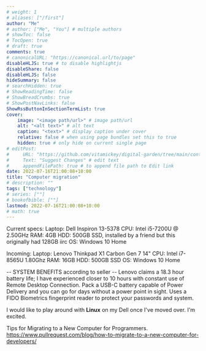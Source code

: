 ```yaml
---
# weight: 1
# aliases: ["/first"]
author: "Me"
# author: ["Me", "You"] # multiple authors
# showToc: false
# TocOpen: true
# draft: true
comments: true
# canonicalURL: "https://canonical.url/to/page"
disableHLJS: true # to disable highlightjs
disableShare: false
disableHLJS: false
hideSummary: false
# searchHidden: true
# ShowReadingTime: false
# ShowBreadCrumbs: true
# ShowPostNavLinks: false
ShowRssButtonInSectionTermList: true
cover:
    image: "<image path/url>" # image path/url
    alt: "<alt text>" # alt text
    caption: "<text>" # display caption under cover
    relative: false # when using page bundles set this to true
    hidden: true # only hide on current single page
# editPost:
#     URL: "https://github.com/vitamickey/digital-garden/tree/main/content"
#     Text: "Suggest Changes" # edit text
#     appendFilePath: true # to append file path to Edit link
date: 2022-07-16T21:00:08+10:00
title: "Computer migration"
# description: ""
tags: ["technology"]
# series: [""]
# bookofbible: [""]
lastmod: 2022-07-16T21:00:08+10:00
# math: true
---
```


Current specs:
Laptop: Dell Inspiron 13-5378
CPU: Intel i5-7200U @ 2.50GHz
RAM: 4GB
HDD: 500GB SSD, installed by a friend but this originally had 128GB iirc
OS: Windows 10 Home

Incoming: 
Laptop: Lenovo Thinkpad X1 Carbon Gen 7 14"
CPU: Intel i7-8565U 1.80Ghz
RAM: 16GB
HDD: 500GB SSD
OS: Windows 10 Home

-- SYSTEM BENEFITS according to seller --
Lenovo claims a 18.3 hour battery life; I have experienced closer to 10 hours with constant use of Remote Desktop Connection.
Pack a USB-C battery capable of Power Delivery and you can go for days without a power point in sight.
Uses a FIDO Biometrics fingerprint reader to protect your passwords and system.

I would like to play around with **Linux** on my Dell once I've moved over. I'm excited. 



Tips for Migrating to a New Computer for Programmers. https://www.pullrequest.com/blog/how-to-migrate-to-a-new-computer-for-developers/
